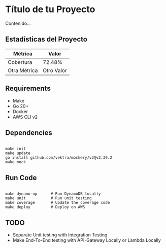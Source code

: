 # Título de tu Proyecto

Contenido...

## Estadísticas del Proyecto

| Métrica       | Valor         |
|---------------|---------------|
| Cobertura     | 72.48%        |
| Otra Métrica  | Otro Valor    |


## Requirements

- Make
- Go 20+
- Docker
- AWS CLI v2

## Dependencies

```shell

make init
make update
go install github.com/vektra/mockery/v2@v2.39.2
make mock

```


## Run Code

```shell

make dynamo-up      # Run DynamoDB locally
make unit           # Run unit testing
make coverage       # Update the coverage code
make deploy         # Deploy on AWS

```

## TODO

- Separate Unit testing with Integration Testing
- Make End-To-End testing with API-Gateway Locally or Lambda Locally
